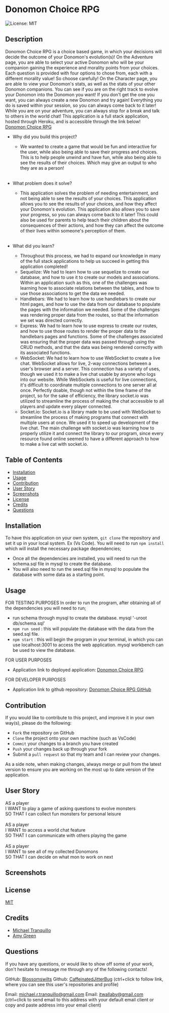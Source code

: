 # Donomon Choice RPG
![License: MIT](https://img.shields.io/badge/License-MIT-yellow.svg)

## Description
Donomon Choice RPG is a choice based game, in which your decisions will decide the outcome of your Donomon's evolution(s)!
On the Adventure page, you are able to select your active Donomon who will be your companion gaining the experience and morality points from your choices.
Each question is provided with four options to chose from, each with a different morality value! So choose carefully!
On the Character page, you are able to view your Donomon's stats, as well as the stats of your other Donomon companions. You can see if you are on the right track to evolve your Donomon into the Donomon you want!
If you don't get the one you want, you can always create a new Donomon and try again!
Everything you do is saved within your session, so you can always come back to it later!
While you are on your adventure, you can always stop for a break and talk to others in the world chat! 
This application is a full stack application, hosted through Heroku, and is accessible through the link below!<br>
[Donomon Choice RPG](https://frozen-cliffs-11727-ff4251073048.herokuapp.com/)</br>

- Why did you build this project? 
    - We wanted to create a game that would be fun and interactive for the user, while also being able to save their progress and choices. This is to help people unwind and have fun, while also being able to see the results of their choices. Which may give an output to who they are as a person!<br></br>

- What problem does it solve?
    - This application solves the problem of needing entertainment, and not being able to see the results of your choices. This application allows you to see the results of your choices, and how they affect your Donomon's evolution. This application also allows you to save your progress, so you can always come back to it later!
    This could also be used for parents to help teach their children about the consequences of their actions, and how they can affect the outcome of their lives within someone's perception of them.<br></br>

- What did you learn?
    - Throughout this process, we had to expand our knowledge in many of the full stack applications to help us succeed in getting this application completed!
    - Sequelize: We had to learn how to use sequelize to create our database, and how to use it to create our models and associations. Within an application such as this, one of the challenges was learning how to associate relations between the tables, and how to use those associations to get the data we needed. 
    - Handlebars: We had to learn how to use handlebars to create our html pages, and how to use the data from our database to populate the pages with the information we needed. Some of the challenges was rendering proper data from the routes, so that the information we set was directed correctly. 
    - Express: We had to learn how to use express to create our routes, and how to use those routes to render the proper data to the handlebars pages and functions. Some of the challenges associated was ensuring that the proper data was passed through using the CRUD methods, and that the data was being rendered correctly with its associated functions.
    - WebSocket: We had to learn how to use WebSocket to create a live chat. WebSocket allows for live, 2-way connections between a user's browser and a server. This connection has a variety of uses, though we used it to make a live chat usable by anyone who logs into our website. While WebSockets is useful for live connections, it's difficult to coordinate multiple connections to one server all at once. Perfectly doable, though not within the time frame of the project, so for the sake of efficiency, the library socket.io was utilized to streamline the process of making the chat accessible to all players and update every player connected.
    - Socket.io: Socket.io is a library made to be used with WebSocket to streamline the process of making programs that connect with multiple users at once. We used it to speed up development of the live chat. The main challenge with socket.io was learning how to properly utilize it and connect the library to our program, since every resource found online seemed to have a different approach to how to make a live cat with socket.io.
    
## Table of Contents
* [Installation](#installation)
* [Usage](#usage)
* [Contribution](#contribution)
* [User Story](#user-story)
* [Screenshots](#screenshots)
* [License](#license)
* [Credits](#credits)
* [Questions](#questions)


## Installation
To have this application on your own system, `git clone` the repository and set it up in your local system. Ex (Vs Code).
You will need to run `npm install` which will install the necessary package dependencies;
* Once all the dependencies are installed, you will need to run the schema.sql file in mysql to create the database. 
* You will also need to run the seed.sql file in mysql to populate the database with some data as a starting point.

## Usage
FOR TESTING PURPOSES
In order to run the program, after obtaining all of the dependencies you will need to run;
* run schema through mysql to create the database. mysql '-uroot db/schema.sql'
* `npm run seed` : this will populate the database with the data from the seed.sql file.
* `npm start` : this will begin the program in your terminal, in which you can use localhost:3001 to access the web application. mysql workbench can be used to view the database.

FOR USER PURPOSES
* Application link to deployed application: [Donomon Choice RPG](https://frozen-cliffs-11727-ff4251073048.herokuapp.com/)

FOR DEVELOPER PURPOSES
* Application link to github repository: [Donomon Choice RPG GitHub](https://github.com/Blossomswilts/Donomon-Choice-RPG)

## Contribution
If you would like to contribute to this project, and improve it in your own way(s), please do the following:
- `Fork` the repository on GitHub
- `Clone` the project onto your own machine (such as VsCode)
- `Commit` your changes to a branch you have created
- `Push` your changes back up through your fork
- Submit a `pull request` so that my team and I can review your changes.

As a side note, when making changes, always merge or pull from the latest version to ensure you are working on the most up to date version of the application. 

## User Story
AS a player<br>
I WANT to play a game of asking questions to evolve monsters<br>
SO THAT I can collect fun monsters for personal leisure<br></br>
AS a player<br>
I WANT to access a world chat feature<br>
SO THAT I can communicate with others playing the game<br></br>
AS a player<br>
I WANT to see all of my collected Donomons<br>
SO THAT I can decide on what mon to work on next<br>



## Screenshots

## License
[MIT](https://choosealicense.com/licenses/mit/)

## Credits
* [Michael Tranquillo](https://github.com/Blossomswilts)
* [Amy Green](https://github.com/CaffeinatedJitterBug)

## Questions
If you have any questions, or would like to show off some of your work, don't hesitate to message me through any of the following contacts!

GitHub: [Blossomswilts](https://github.com/Blossomswilts)
Github: [CaffeinatedJitterBug](https://github.com/CaffeinatedJitterBug)
(ctrl+click to follow link, where you can see this user's repositories and profile)
    

Email: michael.r.tranquillo@gmail.com
Email: itwallaby@gmail.com
(ctrl+click to send email to this address with your default email client or copy and paste address into your email client)
